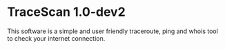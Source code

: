 # TraceScan  1.0-dev2
This software is a simple and user friendly traceroute, ping and whois tool to check your internet connection.
